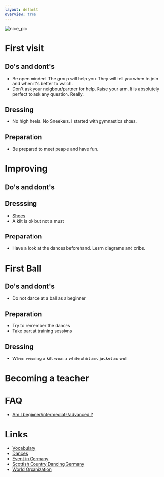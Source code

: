 ```yaml
---
layout: default
overview: true
---
```


![nice_pic](pictures/title_image.jpg?raw=true)

# First visit

## Do's and dont's
* Be open minded. The group will help you. They will tell you when to join and when it's better to watch. 
* Don't ask your neigbour/partner for help. Raise your arm. It is absolutely perfect to ask any question. Really.

## Dressing
* No high heels. No Sneekers. I started with gymnastics shoes.

## Preparation
* Be prepared to meet peaple and have fun.

# Improving
## Do's and dont's

## Dresssing
* [Shoes](https://www.jamessenior.co.uk/)
* A kilt is ok but not a must

## Preparation
* Have a look at the dances beforehand. Learn diagrams and cribs.

# First Ball

## Do's and dont's
* Do not dance at a ball as a beginner

## Preparation
* Try to remember the dances
* Take part at training sessions

## Dressing
* When wearing a kilt wear a white shirt and jacket as well

# Becoming a teacher


# FAQ
* [Am I beginner/intermediate/advanced ?]()

# Links
* [Vocabulary](https://www.scottish-country-dancing-dictionary.com/)
* [Dances](https://my.strathspey.org/dd/index/)
* [Event in Germany](http://www.celtic-circle.de/events.html)
* [Scottish Country Dancing Germany](https://www.scd-germany.de/de/)
* [World Organization](https://rscds.org/)
 
